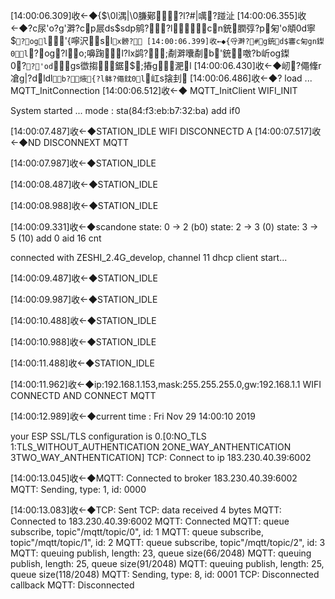 
[14:00:06.309]收←◆{$\0l湡|\0膁鄚?l?#|噧?踫沚
[14:00:06.355]收←◆?c尿'o?g'溿?cp屒ds$sdp鹓??lcn銃膶弴?p匊'o頫0d寧$`?ogl`'{嚀沢sl`x髈?
[14:00:06.399]收←◆{寽溿?#g銃d$審c匊gn鏫0l`?og?lo;嚊踘l?lx鹢?;劀溿囔劀b'銃噭?b岓og鏫0?`?'od`gs徾搊鋸$;摏g淝l
[14:00:06.430]收←◆屻?僶鞗r凔g|?dldl`b?焲{?l躰?僶鈂0l`屸s搇刲
[14:00:06.486]收←◆?
load ...
MQTT_InitConnection
[14:00:06.512]收←◆
MQTT_InitClient
WIFI_INIT

System started ...
mode : sta(84:f3:eb:b7:32:ba)
add if0

[14:00:07.487]收←◆STATION_IDLE
WIFI DISCONNECTD A
[14:00:07.517]收←◆ND DISCONNEXT MQTT

[14:00:07.987]收←◆STATION_IDLE

[14:00:08.487]收←◆STATION_IDLE

[14:00:08.988]收←◆STATION_IDLE

[14:00:09.331]收←◆scandone
state: 0 -> 2 (b0)
state: 2 -> 3 (0)
state: 3 -> 5 (10)
add 0
aid 16
cnt 

connected with ZESHI_2.4G_develop, channel 11
dhcp client start...

[14:00:09.487]收←◆STATION_IDLE

[14:00:09.987]收←◆STATION_IDLE

[14:00:10.488]收←◆STATION_IDLE

[14:00:10.988]收←◆STATION_IDLE

[14:00:11.488]收←◆STATION_IDLE

[14:00:11.962]收←◆ip:192.168.1.153,mask:255.255.255.0,gw:192.168.1.1
WIFI CONNECTD AND CONNECT MQTT 

[14:00:12.989]收←◆current time : Fri Nov 29 14:00:10 2019

your ESP SSL/TLS configuration is 0.[0:NO_TLS	1:TLS_WITHOUT_AUTHENTICATION	2ONE_WAY_ANTHENTICATION	3TWO_WAY_ANTHENTICATION]
TCP: Connect to ip  183.230.40.39:6002

[14:00:13.045]收←◆MQTT: Connected to broker 183.230.40.39:6002
MQTT: Sending, type: 1, id: 0000

[14:00:13.083]收←◆TCP: Sent
TCP: data received 4 bytes
MQTT: Connected to 183.230.40.39:6002
MQTT: Connected
MQTT: queue subscribe, topic"/mqtt/topic/0", id: 1
MQTT: queue subscribe, topic"/mqtt/topic/1", id: 2
MQTT: queue subscribe, topic"/mqtt/topic/2", id: 3
MQTT: queuing publish, length: 23, queue size(66/2048)
MQTT: queuing publish, length: 25, queue size(91/2048)
MQTT: queuing publish, length: 25, queue size(118/2048)
MQTT: Sending, type: 8, id: 0001
TCP: Disconnected callback
MQTT: Disconnected
